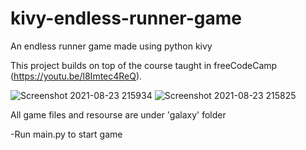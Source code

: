 # kivy-endless-runner-game
An endless runner game made using python kivy 

This project builds on top of the course taught in freeCodeCamp (https://youtu.be/l8Imtec4ReQ).


![Screenshot 2021-08-23 215934](https://user-images.githubusercontent.com/50132093/130483493-7321a84a-c25e-4dd1-a6aa-198ef02f365a.jpg)
![Screenshot 2021-08-23 215825](https://user-images.githubusercontent.com/50132093/130483573-9dd53bfd-ff67-4d67-8265-8a51d91e86fa.jpg)


All game files and resourse are under 'galaxy' folder

-Run main.py to start game
